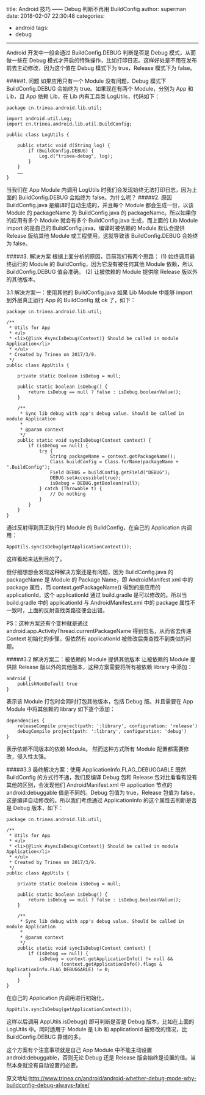 title: Android 技巧 —— Debug 判断不再用 BuildConfig
author: superman
date: 2018-02-07 22:30:48
categories:
- android
tags:
- debug
---

Android 开发中一般会通过 BuildConfig.DEBUG 判断是否是 Debug 模式，从而做一些在 Debug 模式才开启的特殊操作，比如打印日志。这样好处是不用在发布前去主动修改，因为这个值在 Debug 模式下为 true，Release 模式下为 false。
<!--more-->
 
#####1. 问题
如果应用只有一个 Module 没有问题，Debug 模式下 BuildConfig.DEBUG 会始终为 true。如果现在有两个 Module，分别为 App 和 Lib，且 App 依赖 Lib，在 Lib 内有工具类 LogUtils，代码如下：
```
package cn.trinea.android.lib.util;
 
import android.util.Log;
import cn.trinea.android.lib.util.BuildConfig;
 
public class LogUtils {
 
    public static void d(String log) {
        if (BuildConfig.DEBUG) {
            Log.d("trinea-debug", log);
        }
    }
    ……
}
```
当我们在 App Module 内调用 LogUtils 时我们会发现始终无法打印日志，因为上面的 BuildConfig.DEBUG 会始终为 false。为什么呢？
#####2. 原因
BuildConfig.java 是编译时自动生成的，并且每个 Module 都会生成一份，以该 Module 的 packageName 为 BuildConfig.java 的 packageName。所以如果你的应用有多个 Module 就会有多个 BuildConfig.java 生成，而上面的 Lib Module import 的是自己的 BuildConfig.java，编译时被依赖的 Module 默认会提供 Release 版给其他 Module 或工程使用，这就导致该 BuildConfig.DEBUG 会始终为 false。
 
#####3. 解决方案
根据上面分析的原因，目前我们有两个思路：
(1) 始终调用最终运行的 Module 的 BuildConfig，因为它没有被任何其他 Module 依赖，所以 BuildConfig.DEBUG 值会准确。
(2) 让被依赖的 Module 提供除 Release 版以外的其他版本。
 
3.1 解决方案一：使用其他的 BuildConfig.java
如果 Lib Module 中能够 import 到外层真正运行 App 的 BuildConfig 就 ok 了，如下：
```
package cn.trinea.android.lib.util;
 
/**
 * Utils for App
 * <ul>
 * <li>{@link #syncIsDebug(Context)} Should be called in module Application</li>
 * </ul>
 * Created by Trinea on 2017/3/9.
 */
public class AppUtils {
 
    private static Boolean isDebug = null;
 
    public static boolean isDebug() {
        return isDebug == null ? false : isDebug.booleanValue();
    }
 
    /**
     * Sync lib debug with app's debug value. Should be called in module Application
     *
     * @param context
     */
    public static void syncIsDebug(Context context) {
        if (isDebug == null) {
            try {
                String packageName = context.getPackageName();
                Class buildConfig = Class.forName(packageName + ".BuildConfig");
                Field DEBUG = buildConfig.getField("DEBUG");
                DEBUG.setAccessible(true);
                isDebug = DEBUG.getBoolean(null);
            } catch (Throwable t) {
                // Do nothing
            }
        }
    }
}
```
通过反射得到真正执行的 Module 的 BuildConfig，在自己的 Application 内调用：
```
AppUtils.syncIsDebug(getApplicationContext());
```
这样看起来达到目的了。
 
但仔细想想会发现这种解决方案还是有问题，因为 BuildConfig.java 的 packageName 是 Module 的 Package Name，即 AndroidManifest.xml 中的 package 属性，而 context.getPackageName() 得到的是应用的 applicationId，这个 applicationId 通过 build.gradle 是可以修改的。所以当 build.gradle 中的 applicationId 与 AndroidManifest.xml 中的 package 属性不一致时，上面的反射查找类路径便会出错。
 
PS：这种方案还有个变种就是通过 android.app.ActivityThread.currentPackageName 得到包名，从而省去传递 Context 初始化的步骤，但依然有 applicationId 被修改后类查找不到类似的问题。
 
#####3.2 解决方案二：被依赖的 Module 提供其他版本
让被依赖的 Module 提供除 Release 版以外的其他版本，这种方案需要将所有被依赖 library 中添加：
```
android {
    publishNonDefault true
}
```
表示该 Module 打包时会同时打包其他版本，包括 Debug 版。并且需要在 App Module 中将其依赖的 library 如下逐个添加：
```
dependencies {
    releaseCompile project(path: ':library', configuration: 'release')
    debugCompile project(path: ':library', configuration: 'debug')
}
```
表示依赖不同版本的依赖 Module。
然而这种方式所有 Module 配置都需要修改，侵入性太强。
 
#####3.3 最终解决方案：使用 ApplicationInfo.FLAG_DEBUGGABLE
既然 BuildConfig 的方式行不通，我们反编译 Debug 包和 Release 包对比看看有没有其他的区别，会发现他们 AndroidManifest.xml 中 application 节点的 android:debuggable 值是不同的。Debug 包值为 true，Release 包值为 false，这是编译自动修改的。所以我们考虑通过 ApplicationInfo 的这个属性去判断是否是 Debug 版本，如下：
```
package cn.trinea.android.lib.util;
 
/**
 * Utils for App
 * <ul>
 * <li>{@link #syncIsDebug(Context)} Should be called in module Application</li>
 * </ul>
 * Created by Trinea on 2017/3/9.
 */
public class AppUtils {
 
    private static Boolean isDebug = null;
 
    public static boolean isDebug() {
        return isDebug == null ? false : isDebug.booleanValue();
    }
 
    /**
     * Sync lib debug with app's debug value. Should be called in module Application
     *
     * @param context
     */
    public static void syncIsDebug(Context context) {
        if (isDebug == null) {
            isDebug = context.getApplicationInfo() != null &&
                    (context.getApplicationInfo().flags & ApplicationInfo.FLAG_DEBUGGABLE) != 0;
        }
    }
}
```
在自己的 Application 内调用进行初始化，
```
AppUtils.syncIsDebug(getApplicationContext());
```
这样以后调用 AppUtils.isDebug() 即可判断是否是 Debug 版本，比如在上面的 LogUtils 中。同时适用于 Module 是 Lib 和 applicationId 被修改的情况，比 BuildConfig.DEBUG 靠谱的多。
 
这个方案有个注意事项就是自己 App Module 中不能主动设置 android:debuggable，否则无论 Debug 还是 Release 版会始终是设置的值。当然本身就没有自动设置的必要。

原文地址:http://www.trinea.cn/android/android-whether-debug-mode-why-buildconfig-debug-always-false/